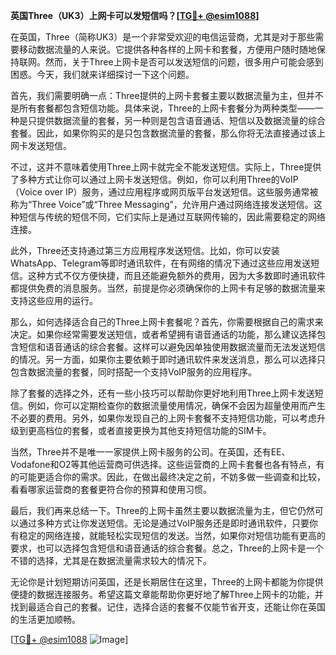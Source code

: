 **英国Three（UK3）上网卡可以发短信吗？[[TG💪+ @esim1088](https://t.me/s/esim1088)]**

在英国，Three（简称UK3）是一个非常受欢迎的电信运营商，尤其是对于那些需要移动数据流量的人来说。它提供各种各样的上网卡和套餐，方便用户随时随地保持联网。然而，关于Three上网卡是否可以发送短信的问题，很多用户可能会感到困惑。今天，我们就来详细探讨一下这个问题。

首先，我们需要明确一点：Three提供的上网卡套餐主要以数据流量为主，但并不是所有套餐都包含短信功能。具体来说，Three的上网卡套餐分为两种类型——一种是只提供数据流量的套餐，另一种则是包含语音通话、短信以及数据流量的综合套餐。因此，如果你购买的是只包含数据流量的套餐，那么你将无法直接通过该上网卡发送短信。

不过，这并不意味着使用Three上网卡就完全不能发送短信。实际上，Three提供了多种方式让你可以通过上网卡发送短信。例如，你可以利用Three的VoIP（Voice over IP）服务，通过应用程序或网页版平台发送短信。这些服务通常被称为“Three Voice”或“Three Messaging”，允许用户通过网络连接发送短信。这种短信与传统的短信不同，它们实际上是通过互联网传输的，因此需要稳定的网络连接。

此外，Three还支持通过第三方应用程序发送短信。比如，你可以安装WhatsApp、Telegram等即时通讯软件，在有网络的情况下通过这些应用发送短信。这种方式不仅方便快捷，而且还能避免额外的费用，因为大多数即时通讯软件都提供免费的消息服务。当然，前提是你必须确保你的上网卡有足够的数据流量来支持这些应用的运行。

那么，如何选择适合自己的Three上网卡套餐呢？首先，你需要根据自己的需求来决定。如果你经常需要发送短信，或者希望拥有语音通话的功能，那么建议选择包含短信和语音通话的综合套餐。这样可以避免因单独使用数据流量而无法发送短信的情况。另一方面，如果你主要依赖于即时通讯软件来发送消息，那么可以选择只包含数据流量的套餐，同时搭配一个支持VoIP服务的应用程序。

除了套餐的选择之外，还有一些小技巧可以帮助你更好地利用Three上网卡发送短信。例如，你可以定期检查你的数据流量使用情况，确保不会因为超量使用而产生不必要的费用。另外，如果你发现自己的上网卡套餐不支持短信功能，可以考虑升级到更高档位的套餐，或者直接更换为其他支持短信功能的SIM卡。

当然，Three并不是唯一一家提供上网卡服务的公司。在英国，还有EE、Vodafone和O2等其他运营商可供选择。这些运营商的上网卡套餐也各有特点，有的可能更适合你的需求。因此，在做出最终决定之前，不妨多做一些调查和比较，看看哪家运营商的套餐更符合你的预算和使用习惯。

最后，我们再来总结一下。Three的上网卡虽然主要以数据流量为主，但它仍然可以通过多种方式让你发送短信。无论是通过VoIP服务还是即时通讯软件，只要你有稳定的网络连接，就能轻松实现短信的发送。当然，如果你对短信功能有更高的要求，也可以选择包含短信和语音通话的综合套餐。总之，Three的上网卡是一个不错的选择，尤其是在数据流量需求较大的情况下。

无论你是计划短期访问英国，还是长期居住在这里，Three的上网卡都能为你提供便捷的数据连接服务。希望这篇文章能帮助你更好地了解Three上网卡的功能，并找到最适合自己的套餐。记住，选择合适的套餐不仅能节省开支，还能让你在英国的生活更加顺畅。

[[TG💪+ @esim1088](https://t.me/s/esim1088) ![Image](https://i.postimg.cc/4NQfJmqS/Snipaste-2025-05-13-00-14-12.png)]